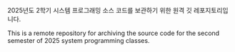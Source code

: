 2025년도 2학기 시스템 프로그래밍 소스 코드를 보관하기 위한
원격 깃 레포지토리입니다.

This is a remote repository for archiving the source code 
for the second semester of 2025 system programming classes.

